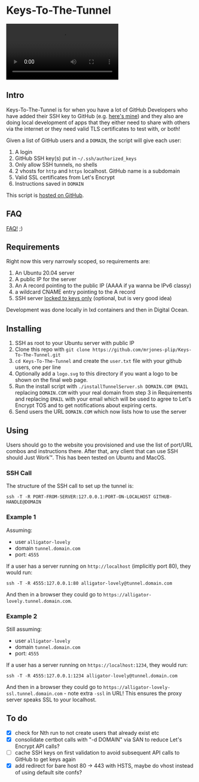#  Keys-To-The-Tunnel

![](./kttt.demo.mp4)

## Intro

Keys-To-The-Tunnel is for when you have a lot of GitHub Developers who have added their SSH key to GitHub (e.g. [here's mine](https://github.com/mrjones-plip.keys)) and they also are doing local development of apps that they either need to share with others via the internet or they need valid TLS certificates to test with, or both!


Given a list of GitHub users and a `DOMAIN`, the script will give each user:
1. A login 
1. GitHub SSH key(s) put in `~/.ssh/authorized_keys`  
1. Only allow SSH tunnels, no shells
1. 2 vhosts for `http` and `https` localhost. GitHub name is a subdomain
1. Valid SSL certificates from Let's Encrypt
1. Instructions saved in `DOMAIN`

This script is [hosted on GitHub](https://github.com/mrjones-plip/mrjones-medic-scratch/tree/main/SshTunnelServer).

## FAQ

[FAQ!](faq.md) ;)

## Requirements

Right now this very narrowly scoped, so requirements are:
1. An Ubuntu 20.04 server
1. A public IP for the server
1. An A record pointing to the public IP (AAAA if ya wanna be IPv6 classy)
1. a wildcard CNAME entry pointing to the A record
1. SSH server [locked to keys only](https://www.linuxbabe.com/linux-server/setup-passwordless-ssh-login) (optional, but is very good idea)

Development was done locally in lxd containers and then in Digital Ocean.

## Installing

1. SSH as root to your Ubuntu server with public IP
1. Clone this repo with `git clone https://github.com/mrjones-plip/Keys-To-The-Tunnel.git`
1. `cd Keys-To-The-Tunnel` and create the `user.txt` file with your github users, one per line
1. Optionally add a `logo.svg` to this directory if you want a logo to be shown on the final web page.
1. Run the install script with `./installTunnelServer.sh DOMAIN.COM EMAIL` replacing `DOMAIN.COM` with your real domain from step 3 in Requirements and replacing `EMAIL` with your email which will be used to agree to Let's Encrypt TOS and to get notifications about expiring certs.
1. Send users the URL `DOMAIN.COM` which now lists how to use the server

## Using

Users should go to the website you provisioned and use the list of port/URL combos and instructions there. After that, any client that can use SSH should Just Work™.  This has been tested on Ubuntu and MacOS.

### SSH Call

The structure of the SSH call to set up the tunnel is:

`ssh -T -R PORT-FROM-SERVER:127.0.0.1:PORT-ON-LOCALHOST GITHUB-HANDLE@DOMAIN`

### Example 1

Assuming:

* user `alligator-lovely`
* domain `tunnel.domain.com` 
* port: `4555`

If a user has a server running on `http://localhost` (implicitly port 80), they would run:

`ssh -T -R 4555:127.0.0.1:80 alligator-lovely@tunnel.domain.com`

And then in a browser they could go to `https://alligator-lovely.tunnel.domain.com`.

### Example 2

Still assuming:

* user `alligator-lovely`
* domain `tunnel.domain.com`
* port: `4555`

If a user has a server running on `https://localhost:1234`, they would run:

`ssh -T -R 4555:127.0.0.1:1234 alligator-lovely@tunnel.domain.com`

And then in a browser they could go to `https://alligator-lovely-ssl.tunnel.domain.com` - note extra `-ssl` in URL! This ensures the proxy server speaks SSL to your localhost.

## To do

- [X] check for Nth run to not create users that already exist etc
- [X] consolidate certbot calls with "-d DOMAIN" via SAN to reduce Let's Encrypt API calls?
- [ ] cache SSH keys on first validation to avoid subsequent API calls to GitHub to get keys again
- [X] add redirect for bare host 80 -> 443 with HSTS, maybe do vhost instead of using default site confs?
